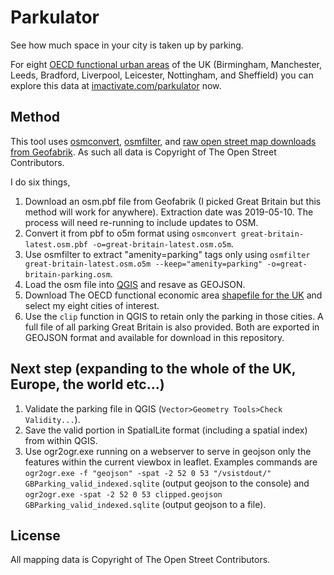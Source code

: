 # Parkulator
See how much space in your city is taken up by parking.

For eight [OECD functional urban areas](https://www.oecd.org/cfe/regional-policy/functionalurbanareasbycountry.htm) of the UK (Birmingham, Manchester, Leeds, Bradford, Liverpool, Leicester, Nottingham, and Sheffield) you can explore this data at [imactivate.com/parkulator](http://www.imactivate.com/parkulator) now.

## Method
This tool uses [osmconvert](https://wiki.openstreetmap.org/wiki/Osmconvert#Exclude_Information_or_Contents_from_the_Output_File), [osmfilter](https://wiki.openstreetmap.org/wiki/Osmfilter#Keep_only_specific_Tags), and [raw open street map downloads from Geofabrik](http://download.geofabrik.de/). As such all data is Copyright of The Open Street Contributors.

I do six things,
1. Download an osm.pbf file from Geofabrik (I picked Great Britain but this method will work for anywhere). Extraction date was 2019-05-10. The process will need re-running to include updates to OSM.
2. Convert it from pbf to o5m format using `osmconvert great-britain-latest.osm.pbf -o=great-britain-latest.osm.o5m`.
3. Use osmfilter to extract "amenity=parking" tags only using `osmfilter great-britain-latest.osm.o5m --keep="amenity=parking" -o=great-britain-parking.osm`.
4. Load the osm file into [QGIS](https://www.qgis.org/en/site/) and resave as GEOJSON.
5. Download The OECD functional economic area [shapefile for the UK](https://www.oecd.org/cfe/regional-policy/functionalurbanareasbycountry.htm) and select my eight cities of interest.
6. Use the `clip` function in QGIS to retain only the parking in those cities. A full file of all parking Great Britain is also provided. Both are exported in GEOJSON format and available for download in this repository.

## Next step (expanding to the whole of the UK, Europe, the world etc...)
1. Validate the parking file in QGIS (`Vector>Geometry Tools>Check Validity...`).
2. Save the valid portion in SpatialLite format (including a spatial index) from within QGIS.
3. Use ogr2ogr.exe running on a webserver to serve in geojson only the features within the current viewbox in leaflet. Examples commands are `ogr2ogr.exe -f "geojson" -spat -2 52 0 53 "/vsistdout/" GBParking_valid_indexed.sqlite` (output geojson to the console) and `ogr2ogr.exe -spat -2 52 0 53 clipped.geojson GBParking_valid_indexed.sqlite` (output geojson to a file).

## License
All mapping data is Copyright of The Open Street Contributors.

